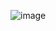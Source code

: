 ![image](https://user-images.githubusercontent.com/67383465/112428550-5443b680-8d61-11eb-8306-69c09ee03cd1.png)
